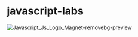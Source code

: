 ﻿# javascript-labs
 
![Javascript_Js_Logo_Magnet-removebg-preview](https://github.com/nadarabea1/javascript-labs/assets/89930688/6642d717-7882-4a28-b8ce-61b658940d9c)

